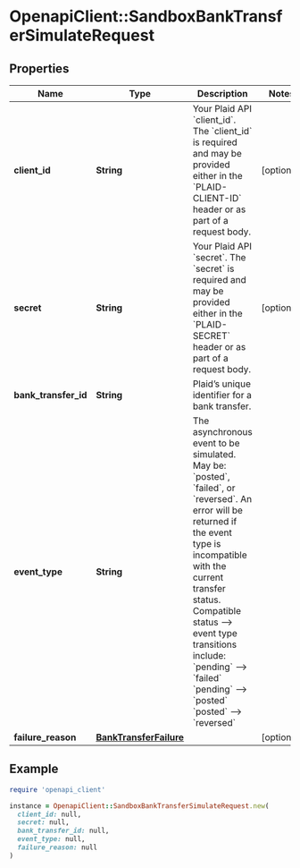 # OpenapiClient::SandboxBankTransferSimulateRequest

## Properties

| Name | Type | Description | Notes |
| ---- | ---- | ----------- | ----- |
| **client_id** | **String** | Your Plaid API &#x60;client_id&#x60;. The &#x60;client_id&#x60; is required and may be provided either in the &#x60;PLAID-CLIENT-ID&#x60; header or as part of a request body. | [optional] |
| **secret** | **String** | Your Plaid API &#x60;secret&#x60;. The &#x60;secret&#x60; is required and may be provided either in the &#x60;PLAID-SECRET&#x60; header or as part of a request body. | [optional] |
| **bank_transfer_id** | **String** | Plaid’s unique identifier for a bank transfer. |  |
| **event_type** | **String** | The asynchronous event to be simulated. May be: &#x60;posted&#x60;, &#x60;failed&#x60;, or &#x60;reversed&#x60;.  An error will be returned if the event type is incompatible with the current transfer status. Compatible status --&gt; event type transitions include:  &#x60;pending&#x60; --&gt; &#x60;failed&#x60;  &#x60;pending&#x60; --&gt; &#x60;posted&#x60;  &#x60;posted&#x60; --&gt; &#x60;reversed&#x60;  |  |
| **failure_reason** | [**BankTransferFailure**](BankTransferFailure.md) |  | [optional] |

## Example

```ruby
require 'openapi_client'

instance = OpenapiClient::SandboxBankTransferSimulateRequest.new(
  client_id: null,
  secret: null,
  bank_transfer_id: null,
  event_type: null,
  failure_reason: null
)
```

